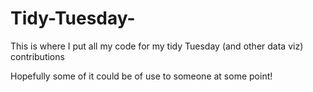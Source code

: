 # Tidy-Tuesday-
This is where I put all my code for my tidy Tuesday (and other data viz) contributions


Hopefully some of it could be of use to someone at some point!
